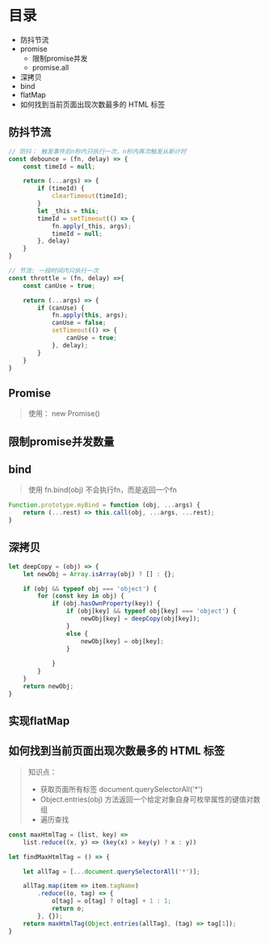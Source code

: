 # 目录
- 防抖节流
- promise
  - 限制promise并发
  - promise.all
- 深拷贝
- bind
- flatMap
- 如何找到当前页面出现次数最多的 HTML 标签

## 防抖节流
```javascript
// 防抖： 触发事件后n秒内只执行一次，n秒内再次触发从新计时
const debounce = (fn, delay) => {
    const timeId = null;

    return (...args) => {
        if (timeId) {
            clearTimeout(timeId);
        }
        let _this = this;
        timeId = setTimeout(() => {
            fn.apply(_this, args);
            timeId = null;
        }, delay)
    }
}

// 节流: 一段时间内只执行一次
const throttle = (fn, delay) =>{
    const canUse = true;

    return (...args) => {
        if (canUse) {
            fn.apply(this, args);
            canUse = false;
            setTimeout(() => {
                canUse = true;
            }, delay);
        }
    }
}
```

## Promise
> 使用： new Promise()

## 限制promise并发数量



## bind
> 使用 fn.bind(obj) 不会执行fn，而是返回一个fn
```javascript
Function.prototype.myBind = function (obj, ...args) {
    return (...rest) => this.call(obj, ...args, ...rest);
}
```

## 深拷贝
```javascript
let deepCopy = (obj) => {
    let newObj = Array.isArray(obj) ? [] : {};

    if (obj && typeof obj === 'object') {
        for (const key in obj) {
            if (obj.hasOwnProperty(key)) {
                if (obj[key] && typeof obj[key] === 'object') {
                    newObj[key] = deepCopy(obj[key]);
                }
                else {
                    newObj[key] = obj[key];
                }
                
            }
        }
    }
    return newObj;
}
```

## 实现flatMap

## 如何找到当前页面出现次数最多的 HTML 标签
> 知识点：
> - 获取页面所有标签 document.querySelectorAll('*')
> - Object.entries(obj) 方法返回一个给定对象自身可枚举属性的键值对数组
> - 遍历查找

```javascript
const maxHtmlTag = (list, key) => 
    list.reduce((x, y) => (key(x) > key(y) ? x : y))

let findMaxHtmlTag = () => {

    let allTag = [...document.querySelectorAll('*')];

    allTag.map(item => item.tagName)
        .reduce((o, tag) => {
            o[tag] = o[tag] ? o[tag] + 1 : 1;
            return o;
        }, {});
    return maxHtmlTag(Object.entries(allTag), (tag) => tag[1]);
}
```

